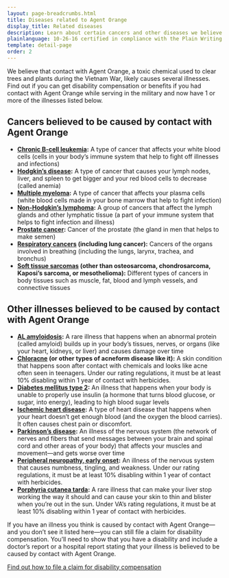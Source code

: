 ```yaml
---
layout: page-breadcrumbs.html
title: Diseases related to Agent Orange
display_title: Related diseases
description: Learn about certain cancers and other diseases we believe are related to Agent Orange exposure (called "Agent Orange presumptives"). If you have an illness or other condition and were exposed to Agent Orange, find out if you're eligible for VA disability pay and health care benefits.
plainlanguage: 10-26-16 certified in compliance with the Plain Writing Act
template: detail-page
order: 2
---
```


<div class="va-introtext">

We believe that contact with Agent Orange, a toxic chemical used to clear trees and plants during the Vietnam War, likely causes several illnesses. Find out if you can get disability compensation or benefits if you had contact with Agent Orange while serving in the military and now have 1 or more of the illnesses listed below.

</div>

## Cancers believed to be caused by contact with Agent Orange

- **[Chronic B-cell leukemia](https://www.publichealth.va.gov/exposures/agentorange/conditions/bcell-leukemia.asp):**
  A type of cancer that affects your white blood cells (cells in your body’s immune system that help to fight off illnesses and infections)
- **[Hodgkin’s disease](https://www.publichealth.va.gov/exposures/agentorange/conditions/hodgkins.asp):**
  A type of cancer that causes your lymph nodes, liver, and spleen to get bigger and your red blood cells to decrease (called anemia)
- **[Multiple myeloma](https://www.publichealth.va.gov/exposures/agentorange/conditions/multiple_myeloma.asp):** A type of cancer that affects your plasma cells (white blood cells made in your bone marrow that help to fight infection)
- **[Non-Hodgkin’s lymphoma](https://www.publichealth.va.gov/exposures/agentorange/conditions/nonhodgkinslymphoma.asp):** A group of cancers that affect the lymph glands and other lymphatic tissue (a part of your immune system that helps to fight infection and illness)
- **[Prostate cancer](https://www.publichealth.va.gov/exposures/agentorange/conditions/prostate_cancer.asp):** Cancer of the prostate (the gland in men that helps to make semen)
- **[Respiratory cancers](https://www.publichealth.va.gov/exposures/agentorange/conditions/respiratory_cancers.asp) (including lung cancer):** Cancers of the organs involved in breathing (including the lungs, larynx, trachea, and bronchus)
- **[Soft tissue sarcomas](https://www.publichealth.va.gov/exposures/agentorange/conditions/soft-tissue-sarcoma.asp) (other than osteosarcoma, chondrosarcoma, Kaposi’s sarcoma, or mesothelioma):** Different types of cancers in body tissues such as muscle, fat, blood and lymph vessels, and connective tissues

## Other illnesses believed to be caused by contact with Agent Orange
  
- **[AL amyloidosis](https://www.publichealth.va.gov/exposures/agentorange/conditions/al_amyloidosis.asp):** A rare illness that happens when an abnormal protein (called amyloid) builds up in your body’s tissues, nerves, or organs (like your heart, kidneys, or liver) and causes damage over time
- **[Chloracne](https://www.publichealth.va.gov/exposures/agentorange/conditions/chloracne.asp) (or other types of acneform disease like it):** A skin condition that happens soon after contact with chemicals and looks like acne often seen in teenagers. Under our rating regulations, it must be at least 10% disabling within 1 year of contact with herbicides. 
- **[Diabetes mellitus type 2](https://www.publichealth.va.gov/exposures/agentorange/conditions/diabetes.asp):** An illness that happens when your body is unable to properly use insulin (a hormone that turns blood glucose, or sugar, into energy), leading to high blood sugar levels
- **[Ischemic heart disease](https://www.publichealth.va.gov/exposures/agentorange/conditions/ischemicheartdisease.asp):** A type of heart disease that happens when your heart doesn’t get enough blood (and the oxygen the blood carries). It often causes chest pain or discomfort.
- **[Parkinson’s disease](https://www.publichealth.va.gov/exposures/agentorange/conditions/parkinsonsdisease.asp):** An illness of the nervous system (the network of nerves and fibers that send messages between your brain and spinal cord and other areas of your body) that affects your muscles and movement—and gets worse over time
- **[Peripheral neuropathy, early onset](https://www.publichealth.va.gov/exposures/agentorange/conditions/peripheral_neuropathy.asp):** An illness of the nervous system that causes numbness, tingling, and weakness. Under our rating regulations, it must be at least 10% disabling within 1 year of contact with herbicides.
- **[Porphyria cutanea tarda](https://www.publichealth.va.gov/exposures/agentorange/conditions/porphyria-cutanea-tarda.asp):** A rare illness that can make your liver stop working the way it should and can cause your skin to thin and blister when you’re out in the sun. Under VA’s rating regulations, it must be at least 10% disabling within 1 year of contact with herbicides.



If you have an illness you think is caused by contact with Agent Orange—and you don’t see it listed here—you can still file a claim for disability compensation. You’ll need to show that you have a disability and include a doctor’s report or a hospital report stating that your illness is believed to be caused by contact with Agent Orange.

[Find out how to file a claim for disability compensation](/disability/how-to-file-claim/)
